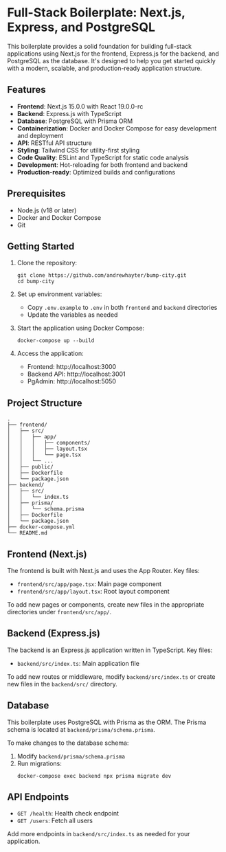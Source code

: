 # Full-Stack Boilerplate: Next.js, Express, and PostgreSQL

This boilerplate provides a solid foundation for building full-stack applications using Next.js for the frontend, Express.js for the backend, and PostgreSQL as the database. It's designed to help you get started quickly with a modern, scalable, and production-ready application structure.

## Features

- **Frontend**: Next.js 15.0.0 with React 19.0.0-rc
- **Backend**: Express.js with TypeScript
- **Database**: PostgreSQL with Prisma ORM
- **Containerization**: Docker and Docker Compose for easy development and deployment
- **API**: RESTful API structure
- **Styling**: Tailwind CSS for utility-first styling
- **Code Quality**: ESLint and TypeScript for static code analysis
- **Development**: Hot-reloading for both frontend and backend
- **Production-ready**: Optimized builds and configurations

## Prerequisites

- Node.js (v18 or later)
- Docker and Docker Compose
- Git

## Getting Started

1. Clone the repository:

   ```
   git clone https://github.com/andrewhayter/bump-city.git
   cd bump-city
   ```

2. Set up environment variables:

   - Copy `.env.example` to `.env` in both `frontend` and `backend` directories
   - Update the variables as needed

3. Start the application using Docker Compose:

   ```
   docker-compose up --build
   ```

4. Access the application:
   - Frontend: http://localhost:3000
   - Backend API: http://localhost:3001
   - PgAdmin: http://localhost:5050

## Project Structure

```
.
├── frontend/
│   ├── src/
│   │   ├── app/
│   │   │   ├── components/
│   │   │   ├── layout.tsx
│   │   │   └── page.tsx
│   │   └── ...
│   ├── public/
│   ├── Dockerfile
│   └── package.json
├── backend/
│   ├── src/
│   │   └── index.ts
│   ├── prisma/
│   │   └── schema.prisma
│   ├── Dockerfile
│   └── package.json
├── docker-compose.yml
└── README.md
```

## Frontend (Next.js)

The frontend is built with Next.js and uses the App Router. Key files:

- `frontend/src/app/page.tsx`: Main page component
- `frontend/src/app/layout.tsx`: Root layout component

To add new pages or components, create new files in the appropriate directories under `frontend/src/app/`.

## Backend (Express.js)

The backend is an Express.js application written in TypeScript. Key files:

- `backend/src/index.ts`: Main application file

To add new routes or middleware, modify `backend/src/index.ts` or create new files in the `backend/src/` directory.

## Database

This boilerplate uses PostgreSQL with Prisma as the ORM. The Prisma schema is located at `backend/prisma/schema.prisma`.

To make changes to the database schema:

1. Modify `backend/prisma/schema.prisma`
2. Run migrations:
   ```
   docker-compose exec backend npx prisma migrate dev
   ```

## API Endpoints

- `GET /health`: Health check endpoint
- `GET /users`: Fetch all users

Add more endpoints in `backend/src/index.ts` as needed for your application.

